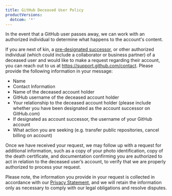 ```yaml
---
title: GitHub Deceased User Policy
productVersions:
  dotcom: '*'
---
```


In the event that a GitHub user passes away, we can work with an authorized individual to determine what happens to the account's content. 

If you are next of kin, a [pre-designated successor](/github/setting-up-and-managing-your-github-user-account/maintaining-ownership-continuity-of-your-user-accounts-repositories), or other authorized individual (which could include a collaborator or business partner) of a deceased user and would like to make a request regarding their account, you can reach out to us at https://support.github.com/contact. Please provide the following information in your message:

- Name
- Contact Information
- Name of the deceased account holder
- GitHub username of the deceased account holder
- Your relationship to the deceased account holder (please include whether you have been designated as the account successor on GitHub.com)
- If designated as account successor, the username of your GitHub account
- What action you are seeking (e.g. transfer public repositories, cancel billing on account)

Once we have received your request, we may follow up with a request for additional information, such as a copy of your photo identification, copy of the death certificate, and documentation confirming you are authorized to act in relation to the deceased user’s account, to verify that we are properly authorized to process your request. 

Please note, the information you provide in your request is collected in accordance with our [Privacy Statement](/github/site-policy/github-privacy-statement), and we will retain the information only as necessary to comply with our legal obligations and resolve disputes.
